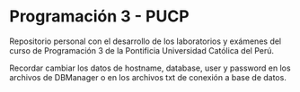 # Programación 3 - PUCP
Repositorio personal con el desarrollo de los laboratorios y exámenes del curso de Programación 3 de la Pontificia Universidad Católica del Perú.

Recordar cambiar los datos de hostname, database, user y password en los archivos de DBManager o en los archivos txt de conexión a base de datos.
